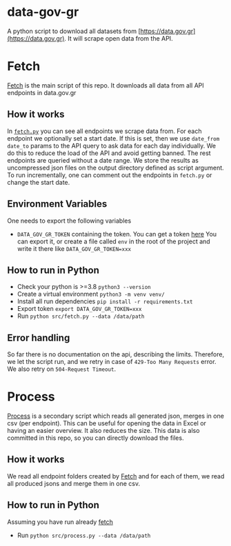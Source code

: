 # data-gov-gr
A python script to download all datasets from [https://data.gov.gr](https://data.gov.gr). It will scrape open data from
the API.

# Fetch
[Fetch](src/fetch.py) is the main script of this repo. It downloads all data from all API endpoints in data.gov.gr

## How it works
In [`fetch.py`](src/fetch.py) you can see all endpoints we scrape data from. For each endpoint we optionally set a
start date. If this is set, then we use `date_from` `date_to` params to the API query to ask data for each day
individually. We do this to reduce the load of the API and avoid getting banned. The rest endpoints are queried without
a date range. We store the results as uncompressed json files on the output directory defined as script argument. 
To run incrementally, one can comment out the endpoints in `fetch.py` or change the start date.

## Environment Variables
One needs to export the following variables
* `DATA_GOV_GR_TOKEN` containing the token. You can get a token [here](https://data.gov.gr/token)
You can export it, or create a file called `env` in the root of the project and write it there like `DATA_GOV_GR_TOKEN=xxx`

## How to run in Python
* Check your python is >=3.8 `python3 --version`
* Create a virtual environment `python3 -m venv venv/`
* Install all run dependencies `pip install -r requirements.txt`
* Export token `export DATA_GOV_GR_TOKEN=xxx`
* Run `python src/fetch.py --data /data/path`

## Error handling
So far there is no documentation on the api, describing the limits. Therefore, we let the script run, and we retry in 
case of `429-Too Many Requests` error. We also retry on `504-Request Timeout`. 

# Process
[Process](src/process.py) is a secondary script which reads all generated json, merges in one csv (per endpoint). This
can be useful for opening the data in Excel or having an easier overview. It also reduces the size. This data is also
committed in this repo, so you can directly download the files.

## How it works
We read all endpoint folders created by [Fetch](#fetch) and for each of them, we read all produced jsons and merge them
in one csv.

## How to run in Python
Assuming you have run already [fetch](#fetch)
* Run `python src/process.py --data /data/path`
